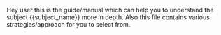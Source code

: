 Hey user this is the guide/manual which can help you to understand the subject {{subject_name}} more in depth. 
Also this file contains various strategies/approach for you to select from.